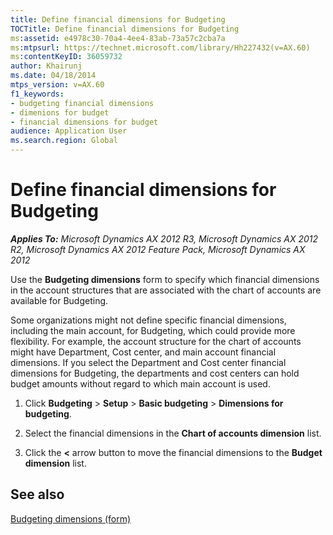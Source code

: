 ```yaml
---
title: Define financial dimensions for Budgeting
TOCTitle: Define financial dimensions for Budgeting
ms:assetid: e4978c30-70a4-4ee4-83ab-73a57c2cba7a
ms:mtpsurl: https://technet.microsoft.com/library/Hh227432(v=AX.60)
ms:contentKeyID: 36059732
author: Khairunj
ms.date: 04/18/2014
mtps_version: v=AX.60
f1_keywords:
- budgeting financial dimensions
- dimenions for budget
- financial dimensions for budget
audience: Application User
ms.search.region: Global
---
```


# Define financial dimensions for Budgeting 


_**Applies To:** Microsoft Dynamics AX 2012 R3, Microsoft Dynamics AX 2012 R2, Microsoft Dynamics AX 2012 Feature Pack, Microsoft Dynamics AX 2012_

Use the **Budgeting dimensions** form to specify which financial dimensions in the account structures that are associated with the chart of accounts are available for Budgeting.

Some organizations might not define specific financial dimensions, including the main account, for Budgeting, which could provide more flexibility. For example, the account structure for the chart of accounts might have Department, Cost center, and main account financial dimensions. If you select the Department and Cost center financial dimensions for Budgeting, the departments and cost centers can hold budget amounts without regard to which main account is used.

1.  Click **Budgeting** \> **Setup** \> **Basic budgeting** \> **Dimensions for budgeting**.

2.  Select the financial dimensions in the **Chart of accounts dimension** list.

3.  Click the **\<** arrow button to move the financial dimensions to the **Budget dimension** list.

## See also

[Budgeting dimensions (form)](https://technet.microsoft.com/library/hh209361\(v=ax.60\))

  


